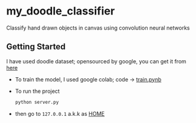# my_doodle_classifier

Classify hand drawn objects in canvas using convolution neural networks

## Getting Started

I have used doodle dataset; opensourced by google, you can get it from [here](https://console.cloud.google.com/storage/browser/quickdraw_dataset/full/numpy_bitmap)


* To train the model, I used google colab; code -> [train.pynb](../master/train.ipynb)

* To run the project 

    ```python
    python server.py
    ```

* then go to `127.0.0.1` a.k.k as [HOME](https://i.imgur.com/G2yvPTl.png)
